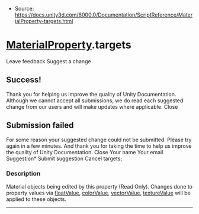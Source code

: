 * Source: https://docs.unity3d.com/6000.0/Documentation/ScriptReference/MaterialProperty-targets.html

#  [MaterialProperty](https://docs.unity3d.com/6000.0/Documentation/ScriptReference/MaterialProperty.html).targets
Leave feedback
Suggest a change
## Success!
Thank you for helping us improve the quality of Unity Documentation. Although we cannot accept all submissions, we do read each suggested change from our users and will make updates where applicable.
Close
## Submission failed
For some reason your suggested change could not be submitted. Please <a>try again</a> in a few minutes. And thank you for taking the time to help us improve the quality of Unity Documentation.
Close
Your name Your email Suggestion* Submit suggestion
Cancel
targets; 
### Description
Material objects being edited by this property (Read Only).
Changes done to property values via [floatValue](https://docs.unity3d.com/6000.0/Documentation/ScriptReference/MaterialProperty-floatValue.html), [colorValue](https://docs.unity3d.com/6000.0/Documentation/ScriptReference/MaterialProperty-colorValue.html), [vectorValue](https://docs.unity3d.com/6000.0/Documentation/ScriptReference/MaterialProperty-vectorValue.html), [textureValue](https://docs.unity3d.com/6000.0/Documentation/ScriptReference/MaterialProperty-textureValue.html) will be applied to these objects.
* * *
